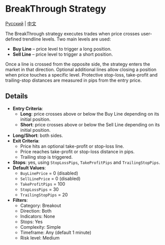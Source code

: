 # BreakThrough Strategy
[Русский](README_ru.md) | [中文](README_cn.md)

The BreakThrough strategy executes trades when price crosses user-defined trendline levels.
Two main levels are used:
- **Buy Line** – price level to trigger a long position.
- **Sell Line** – price level to trigger a short position.

Once a line is crossed from the opposite side, the strategy enters the market in that direction.
Optional additional lines allow closing a position when price touches a specific level.
Protective stop-loss, take-profit and trailing-stop distances are measured in pips from the entry price.

## Details

- **Entry Criteria**:
  - **Long**: price crosses above or below the Buy Line depending on its initial position.
  - **Short**: price crosses above or below the Sell Line depending on its initial position.
- **Long/Short**: both sides.
- **Exit Criteria**:
  - Price hits an optional take-profit or stop-loss line.
  - Price reaches take-profit or stop-loss distance in pips.
  - Trailing stop is triggered.
- **Stops**: yes, using `StopLossPips`, `TakeProfitPips` and `TrailingStopPips`.
- **Default Values**:
  - `BuyLinePrice` = 0 (disabled)
  - `SellLinePrice` = 0 (disabled)
  - `TakeProfitPips` = 100
  - `StopLossPips` = 30
  - `TrailingStopPips` = 20
- **Filters**:
  - Category: Breakout
  - Direction: Both
  - Indicators: None
  - Stops: Yes
  - Complexity: Simple
  - Timeframe: Any (default 1 minute)
  - Risk level: Medium

